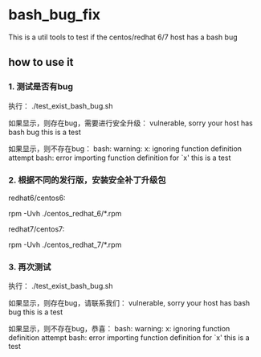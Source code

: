 # bash_bug_fix

This is a util tools to test if the centos/redhat 6/7 host has a bash bug

## how to use it

### 1. 测试是否有bug

执行：
./test_exist_bash_bug.sh

如果显示，则存在bug，需要进行安全升级：
vulnerable, sorry your host has bash bug
this is a test

如果显示，则不存在bug：
bash: warning: x: ignoring function definition attempt
bash: error importing function definition for `x'
this is a test


### 2. 根据不同的发行版，安装安全补丁升级包

redhat6/centos6:
 
 rpm -Uvh ./centos_redhat_6/*.rpm
 
 redhat7/centos7:
 
 rpm -Uvh ./centos_redhat_7/*.rpm

### 3. 再次测试

执行：
./test_exist_bash_bug.sh

如果显示，则存在bug，请联系我们：
vulnerable, sorry your host has bash bug
this is a test

如果显示，则不存在bug，恭喜：
bash: warning: x: ignoring function definition attempt
bash: error importing function definition for `x'
this is a test
